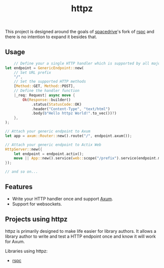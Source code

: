 <div align="center"><h1>httpz</h1></div>

<br>

This project is designed around the goals of [spacedrive](https://github.com/spacedriveapp/spacedrive)'s fork of [rspc](https://github.com/spacedriveapp/rspc) and there is no intention to expand it besides that.

## Usage

```rust
    // Define your a single HTTP handler which is supported by all major Rust webservers.
let endpoint = GenericEndpoint::new(
    // Set URL prefix
    "/",
    // Set the supported HTTP methods
    [Method::GET, Method::POST],
    // Define the handler function
    |_req: Request| async move {
        Ok(Response::builder()
            .status(StatusCode::OK)
            .header("Content-Type", "text/html")
            .body(b"Hello httpz World!".to_vec())?)
    },
);

// Attach your generic endpoint to Axum
let app = axum::Router::new().route("/", endpoint.axum());

// Attach your generic endpoint to Actix Web
HttpServer::new({
    let endpoint = endpoint.actix();
    move || App::new().service(web::scope("/prefix").service(endpoint.mount()))
});

// and so on...
```

## Features

- Write your HTTP handler once and support [Axum](https://github.com/tokio-rs/axum).
- Support for websockets.

## Projects using httpz

httpz is primarily designed to make life easier for library authors. It allows a library author to write and test a HTTP endpoint once and know it will work for Axum.

Libraries using httpz:

- [rspc](https://github.com/spacedriveapp/rspc)
